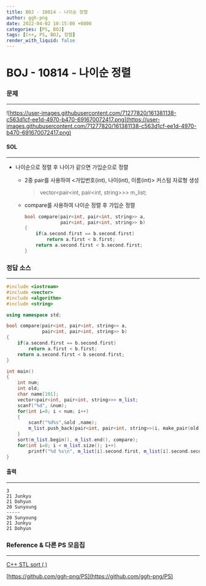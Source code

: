 ```yaml
---
title: BOJ - 10814 - 나이순 정렬
author: ggh-png
date: 2022-04-02 10:15:00 +0800
categories: [PS, BOJ]
tags: [C++, PS, BOJ, 정렬]
render_with_liquid: false
---
```


# BOJ - 10814 - 나이순 정렬

### 문제

---

![https://user-images.githubusercontent.com/71277820/161381138-c563d1cf-ee1d-4970-b470-691670072417.png](https://user-images.githubusercontent.com/71277820/161381138-c563d1cf-ee1d-4970-b470-691670072417.png)

#### SOL

---

- 나이순으로 정렬 후 나이가 같으면 가입순으로 정렬
    - 2중 pair를 사용하여 <가입번호(int), 나이(int), 이름(int)> 커스텀 자료형 생성
        
        > vector<pair<int, pair<int, string>>> m_list;
        > 
    - compare를 사용하여 나이순 정렬 후 가입순 정렬
        
        ```cpp
        bool compare(pair<int, pair<int, string>> a,
                     pair<int, pair<int, string>> b)
        {
            if(a.second.first == b.second.first)
                return a.first < b.first;
            return a.second.first < b.second.first; 
        }
        ```
        

### 정답 소스

---

```cpp
#include <iostream>
#include <vector>
#include <algorithm>
#include <string>

using namespace std;

bool compare(pair<int, pair<int, string>> a,
             pair<int, pair<int, string>> b)
{
    if(a.second.first == b.second.first)
        return a.first < b.first;
    return a.second.first < b.second.first; 
}

int main()
{
    int num;
    int old;
    char name[101];
    vector<pair<int, pair<int, string>>> m_list;
    scanf("%d", &num);
    for(int i=0; i < num; i++)
    {
        scanf("%d%s",&old ,name);
        m_list.push_back(pair<int, pair<int, string>>(i, make_pair(old, name)));
    }
    sort(m_list.begin(), m_list.end(), compare);
    for(int i=0; i < m_list.size(); i++)
        printf("%d %s\n", m_list[i].second.first, m_list[i].second.second.c_str());
}
```

#### 출력 

---

```
3
21 Junkyu
21 Dohyun
20 Sunyoung
-----
20 Sunyoung
21 Junkyu
21 Dohyun
```

### Reference & 다른 PS 모음집

---

[C++ STL sort ( )](https://ggh-png.github.io/posts/cpp-stl-sort/)

[https://github.com/ggh-png/PS](https://github.com/ggh-png/PS)